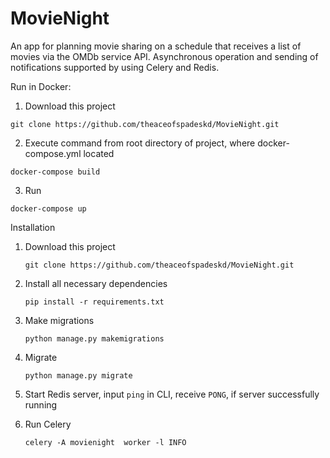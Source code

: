 # MovieNight

An app for planning movie sharing on a schedule that receives a list of movies via the OMDb service API. Asynchronous operation and sending of notifications supported by using Celery and Redis.

Run in Docker:

1. Download this project
 ```
 git clone https://github.com/theaceofspadeskd/MovieNight.git
 ```
2. Execute command from root directory of project, where docker-compose.yml located
 ```
 docker-compose build
 ```
3. Run   
 ```
 docker-compose up
 ```   

Installation

1. Download this project
    ```
    git clone https://github.com/theaceofspadeskd/MovieNight.git
    ```
2. Install all necessary dependencies
    ```
    pip install -r requirements.txt
    ```
3. Make migrations
    ```
    python manage.py makemigrations
    ```
4. Migrate
    ```
    python manage.py migrate
    ```
5. Start Redis server, input ```ping``` in CLI, receive ```PONG```, if server successfully running

6. Run Celery
    ```
    celery -A movienight  worker -l INFO
    ```

